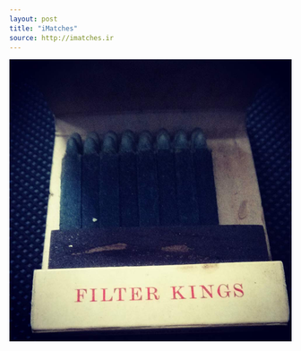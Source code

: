 ```yaml
---
layout: post
title: "iMatches"
source: http://imatches.ir
---
```


<img src="../assets/img/matches/matches-47.jpg">